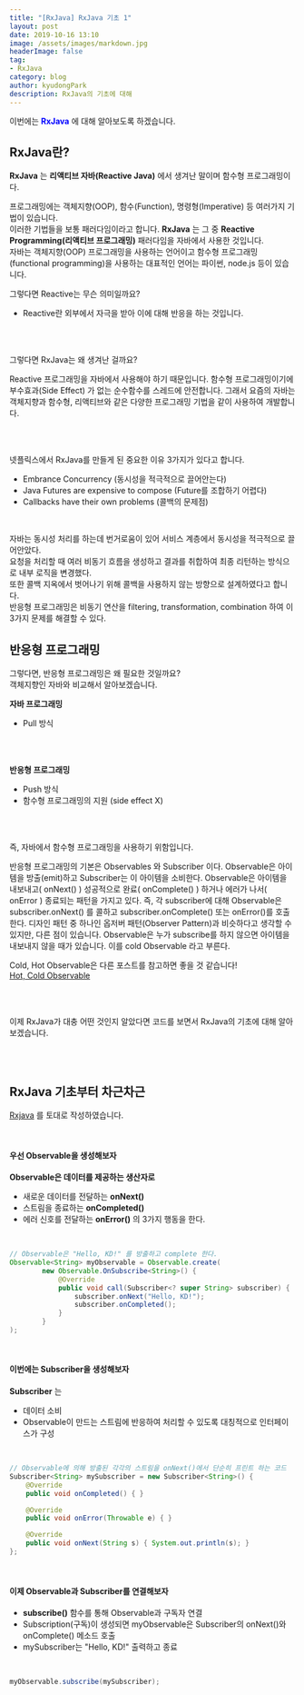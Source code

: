 ```yaml
---
title: "[RxJava] RxJava 기초 1"
layout: post
date: 2019-10-16 13:10
image: /assets/images/markdown.jpg
headerImage: false
tag:
- RxJava
category: blog
author: kyudongPark
description: RxJava의 기초에 대해
---
```


이번에는 <span style="color:blue">**RxJava**</span> 에 대해 알아보도록 하겠습니다.  

## RxJava란? 

**RxJava** 는 **리액티브 자바(Reactive Java)** 에서 생겨난 말이며 함수형 프로그래밍이다. 

프로그래밍에는 객체지향(OOP), 함수(Function), 명령형(Imperative) 등 여러가지 기법이 있습니다.  
이러한 기법들을 보통 패러다임이라고 합니다.
**RxJava** 는 그 중 **Reactive Programming(리액티브 프로그래밍)** 패러다임을 자바에서 사용한 것입니다.  
자바는 객체지향(OOP) 프로그래밍을 사용하는 언어이고 함수형 프로그래밍(functional programming)을 사용하는 대표적인 언어는 파이썬, node.js 등이 있습니다.

그렇다면 Reactive는 무슨 의미일까요?
* Reactive란 외부에서 자극을 받아 이에 대해 반응을 하는 것입니다.  
<br>
<br>

그렇다면 RxJava는 왜 생겨난 걸까요?

Reactive 프로그래밍을 자바에서 사용해야 하기 때문입니다. 함수형 프로그래밍이기에 부수효과(Side Effect) 가 없는 순수함수를 스레드에 안전합니다.
그래서 요즘의 자바는 객체지향과 함수형, 리액티브와 같은 다양한 프로그래밍 기법을
같이 사용하여 개발합니다. 

<br>
<br>

넷플릭스에서 RxJava를 만들게 된 중요한 이유 3가지가 있다고 합니다.
* Embrance Concurrency (동시성을 적극적으로 끌어안는다)
* Java Futures are expensive to compose (Future를 조합하기 어렵다)
* Callbacks have their own problems (콜백의 문제점) 

<br>

자바는 동시성 처리를 하는데 번거로움이 있어 서비스 계층에서 동시성을 적극적으로 끌어안았다.  
요청을 처리할 때 여러 비동기 흐름을 생성하고 결과를 취합하여 최종 리턴하는 방식으로 내부 로직을 변경했다.  
또한 콜백 지옥에서 벗어나기 위해 콜백을 사용하지 않는 방향으로 설계하였다고 합니다.  
반응형 프로그래밍은 비동기 연산을 filtering, transformation, combination 하여 이 3가지 문제를 해결할 수 있다.  


## 반응형 프로그래밍
그렇다면, 반응형 프로그래밍은 왜 필요한 것일까요?  
객체지향인 자바와 비교해서 알아보겠습니다.

**자바 프로그래밍**
* Pull 방식 

<br>
<br>

**반응형 프로그래밍**
* Push 방식
* 함수형 프로그래밍의 지원 (side effect X) 

<br>
<br>

즉, 자바에서 함수형 프로그래밍을 사용하기 위함입니다. 

반응형 프로그래밍의 기본은 Observables 와 Subscriber 이다. Observable은 아이템을 방출(emit)하고 Subscriber는 이 아이템을 소비한다. 
Observable은 아이템을 내보내고( onNext() ) 성공적으로 완료( onComplete() ) 하거나 에러가 나서( onError ) 종료되는 패턴을 가지고 있다.
즉, 각 subscriber에 대해 Observable은 subscriber.onNext() 를 콜하고 subscriber.onComplete() 또는 onError()를 호출한다.
디자인 패턴 중 하나인 옵저버 패턴(Observer Pattern)과 비슷하다고 생각할 수 있지만, 다른 점이 있습니다. Observable은 누가 subscribe를
하지 않으면 아이템을 내보내지 않을 때가 있습니다. 이를 cold Observable 라고 부른다. 

Cold, Hot Observable은 다른 포스트를 참고하면 좋을 것 같습니다!  
[Hot, Cold Observable](http://kyudong3.github.io)

<br>
<br>

이제 RxJava가 대충 어떤 것인지 알았다면 코드를 보면서 RxJava의 기초에 대해 알아보겠습니다. 

<br>
<br>

## RxJava 기초부터 차근차근   

[Rxjava](https://blog.danlew.net/2014/09/15/grokking-rxjava-part-1/) 를 토대로 작성하였습니다. 

<br>

#### 우선 Observable을 생성해보자

**Observable은 데이터를 제공하는 생산자로**
* 새로운 데이터를 전달하는 **onNext()** 
* 스트림을 종료하는 **onCompleted()**
* 에러 신호를 전달하는 **onError()** 
의 3가지 행동을 한다. 

<br>

```java
// Observable은 "Hello, KD!" 를 방출하고 complete 한다.
Observable<String> myObservable = Observable.create(
        new Observable.OnSubscribe<String>() {
            @Override
            public void call(Subscriber<? super String> subscriber) {
                subscriber.onNext("Hello, KD!");
                subscriber.onCompleted();
            }
        }
);
```

<br>

#### 이번에는 Subscriber을 생성해보자 

**Subscriber** 는
* 데이터 소비
* Observable이 만드는 스트림에 반응하여 처리할 수 있도록 대칭적으로 인터페이스가 구성

<br>

```java
// Observable에 의해 방출된 각각의 스트림을 onNext()에서 단순히 프린트 하는 코드 
Subscriber<String> mySubscriber = new Subscriber<String>() {
    @Override
    public void onCompleted() { }

    @Override
    public void onError(Throwable e) { }

    @Override
    public void onNext(String s) { System.out.println(s); }
};
```

<br>

#### 이제 Observable과 Subscriber를 연결해보자

* **subscribe()** 함수를 통해 Observable과 구독자 연결
* Subscription(구독)이 생성되면 myObservable은 Subscriber의 onNext()와 onComplete() 메소드 호출
* mySubscriber는 "Hello, KD!" 출력하고 종료 

<br>

```java
myObservable.subscribe(mySubscriber);
```

